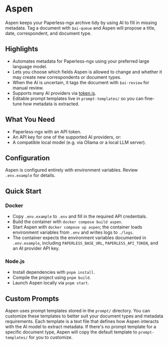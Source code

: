 # Aspen

Aspen keeps your Paperless-ngx archive tidy by using AI to fill in missing metadata. Tag a document with `$ai-queue` and Aspen will propose a title, date, correspondent, and document type.

## Highlights
- Automates metadata for Paperless-ngx using your preferred large language model.
- Lets you choose which fields Aspen is allowed to change and whether it may create new correspondents or document types.
- When the AI is uncertain, it tags the document with `$ai-review` for manual review.
- Supports many AI providers via [token.js](https://github.com/verybigthings/token).
- Editable prompt templates live in `prompt-templates/` so you can fine-tune how metadata is extracted.

## What You Need
- Paperless-ngx with an API token.
- An API key for one of the supported AI providers, or:
- A compatible local model (e.g. via Ollama or a local LLM server).

## Configuration
Aspen is configured entirely with environment variables. Review `.env.example` for details.

## Quick Start

### Docker
- Copy `.env.example` to `.env` and fill in the required API credentials.
- Build the container with `docker compose build aspen`.
- Start Aspen with `docker compose up aspen`; the container loads environment variables from `.env` and writes logs to `./logs`.
- The container expects the environment variables documented in `.env.example`, including `PAPERLESS_BASE_URL`, `PAPERLESS_API_TOKEN`, and an AI provider API key.

### Node.js
- Install dependencies with `pnpm install`.
- Compile the project using `pnpm build`.
- Launch Aspen locally via `pnpm start`.


## Custom Prompts
Aspen uses prompt templates stored in the `prompt/` directory. You can customize these templates to better suit your document types and metadata requirements. Each template is a text file that defines how Aspen interacts with the AI model to extract metadata. If there's no prompt template for a specific document type, Aspen will copy the default template to `prompt-templates/` for you to customize.
